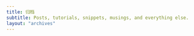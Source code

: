 ```yaml
---
title: 归档
subtitle: Posts, tutorials, snippets, musings, and everything else.
layout: "archives"
---
```

